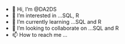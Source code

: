- 👋 Hi, I’m @DA2DS
- 👀 I’m interested in ...SQL, R
- 🌱 I’m currently learning ...SQL and R
- 💞️ I’m looking to collaborate on ...SQL and R
- 📫 How to reach me ...

<!---
DA2DS/DA2DS is a ✨ special ✨ repository because its `README.md` (this file) appears on your GitHub profile.
You can click the Preview link to take a look at your changes.
--->
